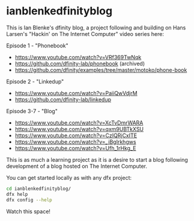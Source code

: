 # ianblenkedfinityblog

This is Ian Blenke's dfinity blog, a project following and building on Hans Larsen's "Hackin' on The Internet Computer" video series here:

Episode 1 - "Phonebook"
- https://www.youtube.com/watch?v=VRf369TwNqk
- https://github.com/dfinity-lab/phonebook (archived)
- https://github.com/dfinity/examples/tree/master/motoko/phone-book

Episode 2 - "Linkedup"
- https://www.youtube.com/watch?v=PaiiQwVdjrM
- https://github.com/dfinity-lab/linkedup

Episode 3-7 - "Blog"
- https://www.youtube.com/watch?v=XcTvDmrWARA
- https://www.youtube.com/watch?v=qxm9UBTkXSU
- https://www.youtube.com/watch?v=CzIQRjCxITE
- https://www.youtube.com/watch?v=_jBgIrkhgws
- https://www.youtube.com/watch?v=Ufh_1rHkg_E


This is as much a learning project as it is a desire to start a blog following development of a blog hosted on The Internet Computer.

You can get started locally as with any dfx project:

```bash
cd ianblenkedfinityblog/
dfx help
dfx config --help
```

Watch this space!
